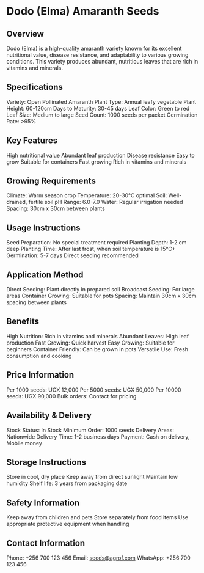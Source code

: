 # Dodo (Elma) Amaranth Seeds

## Overview
Dodo (Elma) is a high-quality amaranth variety known for its excellent nutritional value, disease resistance, and adaptability to various growing conditions. This variety produces abundant, nutritious leaves that are rich in vitamins and minerals.

## Specifications
Variety: Open Pollinated Amaranth
Plant Type: Annual leafy vegetable
Plant Height: 60-120cm
Days to Maturity: 30-45 days
Leaf Color: Green to red
Leaf Size: Medium to large
Seed Count: 1000 seeds per packet
Germination Rate: >95%

## Key Features
High nutritional value
Abundant leaf production
Disease resistance
Easy to grow
Suitable for containers
Fast growing
Rich in vitamins and minerals

## Growing Requirements
Climate: Warm season crop
Temperature: 20-30°C optimal
Soil: Well-drained, fertile soil
pH Range: 6.0-7.0
Water: Regular irrigation needed
Spacing: 30cm x 30cm between plants

## Usage Instructions
Seed Preparation: No special treatment required
Planting Depth: 1-2 cm deep
Planting Time: After last frost, when soil temperature is 15°C+
Germination: 5-7 days
Direct seeding recommended

## Application Method
Direct Seeding: Plant directly in prepared soil
Broadcast Seeding: For large areas
Container Growing: Suitable for pots
Spacing: Maintain 30cm x 30cm spacing between plants

## Benefits
High Nutrition: Rich in vitamins and minerals
Abundant Leaves: High leaf production
Fast Growing: Quick harvest
Easy Growing: Suitable for beginners
Container Friendly: Can be grown in pots
Versatile Use: Fresh consumption and cooking

## Price Information
Per 1000 seeds: UGX 12,000
Per 5000 seeds: UGX 50,000
Per 10000 seeds: UGX 90,000
Bulk orders: Contact for pricing

## Availability & Delivery
Stock Status: In Stock
Minimum Order: 1000 seeds
Delivery Areas: Nationwide
Delivery Time: 1-2 business days
Payment: Cash on delivery, Mobile money

## Storage Instructions
Store in cool, dry place
Keep away from direct sunlight
Maintain low humidity
Shelf life: 3 years from packaging date

## Safety Information
Keep away from children and pets
Store separately from food items
Use appropriate protective equipment when handling

## Contact Information
Phone: +256 700 123 456
Email: seeds@agrof.com
WhatsApp: +256 700 123 456
